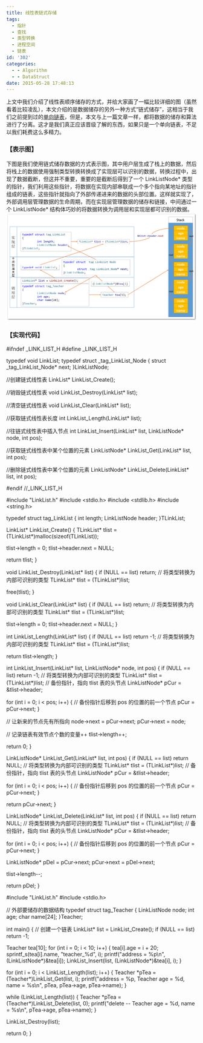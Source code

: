 ```yaml
---
title: 线性表链式存储
tags:
  - 指针
  - 查找
  - 类型转换
  - 进程空间
  - 链表
id: '302'
categories:
  - - Algorithm
  - - DataStruct
date: 2015-05-28 17:48:13
---
```


上文中我们介绍了线性表顺序储存的方式，并给大家画了一幅比较详细的图（虽然看着比较凌乱），本文介绍的是数据储存的另外一种方式“链式储存”，这相当于我们之前提到过的[单向链表](http://www.mycode.net.cn/datastruct/21.html)，但是，本文与上一篇文章一样，都将数据的储存和算法进行了分离。这才是我们真正应该晋级了解的东西，如果只是一个单向链表，不足以我们耗费这么多精力。
<!-- more -->
### 【表示图】

下图是我们使用链式储存数据的方式表示图，其中用户层生成了栈上的数据，然后将栈上的数据使用强制类型转换转换成了实现层可以识别的数据，转换过程中，出现了数据截断，但这并不重要，重要的是截断后得到了一个 LinkListNode\* 类型的指针，我们利用这些指针，将数据在实现内部串联成一个多个指向某地址的指针组成的链表，这些指针就指向了外部传递进来的数据的头部位置。这样就实现了，外部调用层管理数据的生命周期，而在实现层管理数据的储存和链接，中间通过一个 LinkListNode\* 结构体巧妙的将数据转换为调用层和实现层都可识别的数据。 [![2015-05-28_174630](/images/2015/05/2015-05-28_174630.png)](/images/2015/05/2015-05-28_174630.png)

### 【实现代码】

#ifndef \_LINK\_LIST\_H
#define \_LINK\_LIST\_H

typedef void LinkList;
typedef struct \_tag\_LinkList\_Node
{
struct \_tag\_LinkList\_Node\* next;
}LinkListNode;

//创建链式线性表
LinkList\* LinkList\_Create();

//销毁链式线性表
void LinkList\_Destroy(LinkList\* list);

//清空链式线性表
void LinkList\_Clear(LinkList\* list);

//获取链式线性表长度
int LinkList\_Length(LinkList\* list);

//往链式线性表中插入节点
int LinkList\_Insert(LinkList\* list, LinkListNode\* node, int pos);

//获取链式线性表中某个位置的元素
LinkListNode\* LinkList\_Get(LinkList\* list, int pos);

//删除链式线性表中某个位置的元素
LinkListNode\* LinkList\_Delete(LinkList\* list, int pos);

#endif //\_LINK\_LIST\_H

#include "LinkList.h"
#include <stdio.h>
#include <stdlib.h>
#include <string.h>

typedef struct tag\_LinkList
{
int length;
LinkListNode header;
}TLinkList;

LinkList\* LinkList\_Create()
{
TLinkList\* tlist = (TLinkList\*)malloc(sizeof(TLinkList));

tlist->length = 0;
tlist->header.next = NULL;

return tlist;
}

void LinkList\_Destroy(LinkList\* list)
{
if (NULL == list) return;
// 将类型转换为内部可识别的类型
TLinkList\* tlist = (TLinkList\*)list;

free(tlist);
}

void LinkList\_Clear(LinkList\* list)
{
if (NULL == list) return;
// 将类型转换为内部可识别的类型
TLinkList\* tlist = (TLinkList\*)list;

tlist->length = 0;
tlist->header.next = NULL;
}

int LinkList\_Length(LinkList\* list)
{
if (NULL == list) return -1;
// 将类型转换为内部可识别的类型
TLinkList\* tlist = (TLinkList\*)list;

return tlist->length;
}

int LinkList\_Insert(LinkList\* list, LinkListNode\* node, int pos)
{
if (NULL == list) return -1;
// 将类型转换为内部可识别的类型
TLinkList\* tlist = (TLinkList\*)list;
// 备份指针，指向 tlist 表的头节点
LinkListNode\* pCur = &tlist->header;

for (int i = 0; i < pos; i++)
{
// 备份指针后移到 pos 的位置的前一个节点
pCur = pCur->next;
}

// 让新来的节点先有所指向
node->next = pCur->next;
pCur->next = node;

// 记录链表有效节点个数的变量++
tlist->length++;

return 0;
}

LinkListNode\* LinkList\_Get(LinkList\* list, int pos)
{
if (NULL == list) return NULL;
// 将类型转换为内部可识别的类型
TLinkList\* tlist = (TLinkList\*)list;
// 备份指针，指向 tlist 表的头节点
LinkListNode\* pCur = &tlist->header;

for (int i = 0; i < pos; i++)
{
// 备份指针后移到 pos 的位置的前一个节点
pCur = pCur->next;
}

return pCur->next;
}

LinkListNode\* LinkList\_Delete(LinkList\* list, int pos)
{
if (NULL == list) return NULL;
// 将类型转换为内部可识别的类型
TLinkList\* tlist = (TLinkList\*)list;
// 备份指针，指向 tlist 表的头节点
LinkListNode\* pCur = &tlist->header;

for (int i = 0; i < pos; i++)
{
// 备份指针后移到 pos 的位置的前一个节点
pCur = pCur->next;
}

LinkListNode\* pDel = pCur->next;
pCur->next = pDel->next;

tlist->length--;

return pDel;
}

#include "LinkList.h"
#include <stdio.h>

// 外部要储存的数据结构
typedef struct tag\_Teacher
{
LinkListNode node;
int age;
char name\[24\];
}Teacher;

int main()
{
// 创建一个链表
LinkList\* list = LinkList\_Create();
if (NULL == list) return -1;

Teacher tea\[10\];
for (int i = 0; i < 10; i++)
{
tea\[i\].age = i + 20;
sprintf\_s(tea\[i\].name, "teacher\_%d", i);
printf("address = %p\\n", (LinkListNode\*)&tea\[i\]);
LinkList\_Insert(list, (LinkListNode\*)&tea\[i\], i);
}

for (int i = 0; i < LinkList\_Length(list); i++)
{
Teacher \*pTea = (Teacher\*)LinkList\_Get(list, i);
printf("address = %p, Teacher age = %d, name = %s\\n", pTea, pTea->age, pTea->name);
}

while (LinkList\_Length(list))
{
Teacher \*pTea = (Teacher\*)LinkList\_Delete(list, 0);
printf("delete -- Teacher age = %d, name = %s\\n", pTea->age, pTea->name);
}

LinkList\_Destroy(list);

return 0;
}